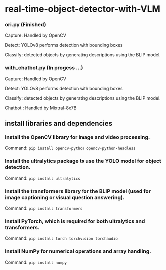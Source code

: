 # real-time-object-detector-with-VLM

### ori.py (Finished)
Capture: Handled by OpenCV

Detect: YOLOv8 performs detection with bounding boxes

Classify: detected objects by generating descriptions using the BLIP model.

### with_chatbot.py (In progess ...)
Capture: Handled by OpenCV

Detect: YOLOv8 performs detection with bounding boxes

Classify: detected objects by generating descriptions using the BLIP model.

Chatbot : Handled by Mixtral-8x7B

## install libraries and dependencies
### Install the OpenCV library for image and video processing.
Command: `pip install opencv-python opencv-python-headless`

### Install the ultralytics package to use the YOLO model for object detection.
Command: `pip install ultralytics`

### Install the transformers library for the BLIP model (used for image captioning or visual question answering).
Command: `pip install transformers`

### Install PyTorch, which is required for both ultralytics and transformers.
Command: `pip install torch torchvision torchaudio`

### Install NumPy for numerical operations and array handling.
Command: `pip install numpy`


